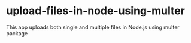 # upload-files-in-node-using-multer
This app uploads both single and multiple files in Node.js using multer package 
